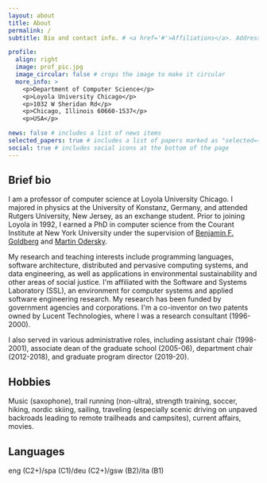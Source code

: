 ```yaml
---
layout: about
title: About
permalink: /
subtitle: Bio and contact info. # <a href='#'>Affiliations</a>. Address. Contacts. Motto. Etc.

profile:
  align: right
  image: prof_pic.jpg
  image_circular: false # crops the image to make it circular
  more_info: >
    <p>Department of Computer Science</p>
    <p>Loyola University Chicago</p>
    <p>1032 W Sheridan Rd</p>
    <p>Chicago, Illinois 60660-1537</p>
    <p>USA</p>

news: false # includes a list of news items
selected_papers: true # includes a list of papers marked as "selected={true}"
social: true # includes social icons at the bottom of the page
---
```


## Brief bio

I am a professor of computer science at Loyola University Chicago. I majored in physics at the University of Konstanz, Germany, and attended Rutgers University, New Jersey, as an exchange student. Prior to joining Loyola in 1992, I earned a PhD in computer science from the Courant Institute at New York University under the supervision of [Benjamin F. Goldberg](https://cs.nyu.edu/~goldberg) and [Martin Odersky](https://lampwww.epfl.ch/~odersky). 

My research and teaching interests include programming languages, software architecture, distributed and pervasive computing systems, and data engineering, as well as applications in environmental sustainability and other areas of social justice. I'm affiliated with the Software and Systems Laboratory (SSL), an environment for computer systems and applied software engineering research. My research has been funded by government agencies and corporations. I'm a co-inventor on two patents owned by Lucent Technologies, where I was a research consultant (1996-2000). 

I also served in various administrative roles, including assistant chair (1998-2001),  associate dean of the graduate school (2005-06), department chair (2012-2018), and graduate program director (2019-20).

## Hobbies

Music (saxophone), trail running (non-ultra), strength training, soccer, hiking, nordic skiing, sailing, traveling (especially scenic driving on unpaved backroads leading to remote trailheads and campsites), current affairs, movies.

## Languages

eng (C2+)/spa (C1)/deu (C2+)/gsw (B2)/ita (B1)
